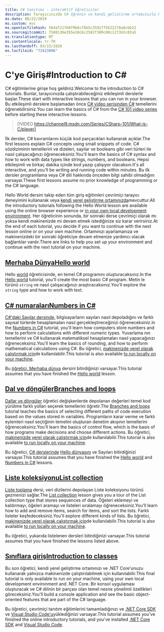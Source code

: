 ```yaml
---
title: C# tanıtımı - interaktif öğreticiler
description: Tarayıcınızda C# öğrenin ve kendi geliştirme ortamınızla başlayın
ms.date: 08/22/2019
ms.custom: mvc
ms.openlocfilehash: 564af21fb0f9b6cf8b5c3591ff5622278a8cbb22
ms.sourcegitcommit: 7588136e355e10cbc2582f389c90c127363c02a5
ms.translationtype: MT
ms.contentlocale: tr-TR
ms.lasthandoff: 03/15/2020
ms.locfileid: "73423096"
---
```

# <a name="introduction-to-c"></a><span data-ttu-id="44e09-103">C'ye Giriş\#</span><span class="sxs-lookup"><span data-stu-id="44e09-103">Introduction to C\#</span></span>

<span data-ttu-id="44e09-104">C# eğitimlerine girişe hoş geldiniz.</span><span class="sxs-lookup"><span data-stu-id="44e09-104">Welcome to the introduction to C# tutorials.</span></span> <span data-ttu-id="44e09-105">Bunlar, tarayıcınızda çalıştırabileceğiniz etkileşimli derslerle başlar.</span><span class="sxs-lookup"><span data-stu-id="44e09-105">These start with interactive lessons that you can run in your browser.</span></span> <span data-ttu-id="44e09-106">Bu etkileşimli derslere başlamadan önce [C# video serisinden C#](https://aka.ms/dotnet3-csharp) temellerini öğrenebilirsiniz.</span><span class="sxs-lookup"><span data-stu-id="44e09-106">You can learn the basics of C# from the [C# 101 video series](https://aka.ms/dotnet3-csharp) before starting these interactive lessons.</span></span>

> [!VIDEO https://channel9.msdn.com/Series/CSharp-101/What-is-C/player]

<span data-ttu-id="44e09-107">İlk dersler, C# kavramlarını küçük kod parçacıkları kullanarak açıklar.</span><span class="sxs-lookup"><span data-stu-id="44e09-107">The first lessons explain C# concepts using small snippets of code.</span></span> <span data-ttu-id="44e09-108">C# sözdiziminin temellerini ve dizeleri, sayılar ve booleans gibi veri türleri ile nasıl çalışacağınızı öğreneceksiniz.</span><span class="sxs-lookup"><span data-stu-id="44e09-108">You'll learn the basics of C# syntax and how to work with data types like strings, numbers, and booleans.</span></span> <span data-ttu-id="44e09-109">Hepsi etkileşimli ve birkaç dakika içinde kod yazıp çalışıyor olacaksın.</span><span class="sxs-lookup"><span data-stu-id="44e09-109">It's all interactive, and you'll be writing and running code within minutes.</span></span> <span data-ttu-id="44e09-110">Bu ilk dersler programlama veya C# dili hakkında önceden bilgi sahibi olmadığını varsayar.</span><span class="sxs-lookup"><span data-stu-id="44e09-110">These first lessons assume no prior knowledge of programming or the C# language.</span></span>

<span data-ttu-id="44e09-111">Hello World dersini takip eden tüm giriş eğitimleri çevrimiçi tarayıcı deneyimini kullanarak veya [kendi yerel geliştirme ortamınızda](local-environment.md)mevcuttur.</span><span class="sxs-lookup"><span data-stu-id="44e09-111">All the introductory tutorials following the Hello World lesson are available using the online browser experience or [in your own local development environment](local-environment.md).</span></span> <span data-ttu-id="44e09-112">Her öğreticinin sonunda, bir sonraki derse çevrimiçi olarak mı yoksa kendi makinenizde mi devam etmek istediğinize siz karar verirsiniz.</span><span class="sxs-lookup"><span data-stu-id="44e09-112">At the end of each tutorial, you decide if you want to continue with the next lesson online or on your own machine.</span></span> <span data-ttu-id="44e09-113">Ortamınızı ayarlamanıza ve makinenizdeki bir sonraki öğreticiye devam etmenize yardımcı olacak bağlantılar vardır.</span><span class="sxs-lookup"><span data-stu-id="44e09-113">There are links to help you set up your environment and continue with the next tutorial on your machine.</span></span>

## <a name="hello-world"></a>[<span data-ttu-id="44e09-114">Merhaba Dünya</span><span class="sxs-lookup"><span data-stu-id="44e09-114">Hello world</span></span>](hello-world.yml)

<span data-ttu-id="44e09-115">Hello [world](hello-world.yml) öğreticisinde, en temel C# programını oluşturacaksınız.</span><span class="sxs-lookup"><span data-stu-id="44e09-115">In the [Hello world](hello-world.yml) tutorial, you'll create the most basic C# program.</span></span> <span data-ttu-id="44e09-116">Metin le türünü `string` ve nasıl çalışacağınızı araştıracaksınız.</span><span class="sxs-lookup"><span data-stu-id="44e09-116">You'll explore the `string` type and how to work with text.</span></span>

## <a name="numbers-in-c"></a>[<span data-ttu-id="44e09-117">C# numaraları</span><span class="sxs-lookup"><span data-stu-id="44e09-117">Numbers in C#</span></span>](numbers-in-csharp.yml)

<span data-ttu-id="44e09-118">[C#'daki Sayılar dersinde,](numbers-in-csharp.yml) bilgisayarların sayıları nasıl depoladığını ve farklı sayısal türlerde hesaplamaları nasıl gerçekleştireceğinizi öğreneceksiniz.</span><span class="sxs-lookup"><span data-stu-id="44e09-118">In the [Numbers in C#](numbers-in-csharp.yml) tutorial, you'll learn how computers store numbers and how to perform calculations with different numeric types.</span></span> <span data-ttu-id="44e09-119">Yuvarlama nın temellerini ve C# kullanarak matematiksel hesaplamaları nasıl yapacağınızı öğreneceksiniz.</span><span class="sxs-lookup"><span data-stu-id="44e09-119">You'll learn the basics of rounding, and how to perform mathematical calculations using C#.</span></span> <span data-ttu-id="44e09-120">Bu öğretici, [makinenizde yerel olarak çalıştırmak için](numbers-in-csharp-local.md)de kullanılabilir.</span><span class="sxs-lookup"><span data-stu-id="44e09-120">This tutorial is also available [to run locally on your machine](numbers-in-csharp-local.md).</span></span>

<span data-ttu-id="44e09-121">Bu [öğretici, Merhaba dünya](hello-world.yml) dersini bitirdiğinizi varsayar.</span><span class="sxs-lookup"><span data-stu-id="44e09-121">This tutorial assumes that you have finished the [Hello world](hello-world.yml) lesson.</span></span>

## <a name="branches-and-loops"></a>[<span data-ttu-id="44e09-122">Dal ve döngüler</span><span class="sxs-lookup"><span data-stu-id="44e09-122">Branches and loops</span></span>](branches-and-loops.yml)

<span data-ttu-id="44e09-123">[Dallar ve döngüler](branches-and-loops.yml) öğretici değişkenlerde depolanan değerleri temel kod yürütme farklı yolları seçerek temellerini öğretir.</span><span class="sxs-lookup"><span data-stu-id="44e09-123">The [Branches and loops](branches-and-loops.yml) tutorial teaches the basics of selecting different paths of code execution based on the values stored in variables.</span></span> <span data-ttu-id="44e09-124">Programların karar verme ve farklı eylemleri nasıl seçtiğinin temelini oluşturan denetim akışının temellerini öğreneceksiniz.</span><span class="sxs-lookup"><span data-stu-id="44e09-124">You'll learn the basics of control flow, which is the basis of how programs make decisions and choose different actions.</span></span> <span data-ttu-id="44e09-125">Bu öğretici, [makinenizde yerel olarak çalıştırmak için](branches-and-loops-local.md)de kullanılabilir.</span><span class="sxs-lookup"><span data-stu-id="44e09-125">This tutorial is also available [to run locally on your machine](branches-and-loops-local.md).</span></span>

<span data-ttu-id="44e09-126">Bu öğretici, [C# derslerinde](numbers-in-csharp.yml) [Hello dünyasını](hello-world.yml) ve Sayıları bitirdiğinizi varsayar.</span><span class="sxs-lookup"><span data-stu-id="44e09-126">This tutorial assumes that you have finished the [Hello world](hello-world.yml) and [Numbers in C#](numbers-in-csharp.yml) lessons.</span></span>

## <a name="list-collection"></a>[<span data-ttu-id="44e09-127">Liste koleksiyonu</span><span class="sxs-lookup"><span data-stu-id="44e09-127">List collection</span></span>](list-collection.yml)

<span data-ttu-id="44e09-128">[Liste toplama](list-collection.yml) dersi, veri dizilerini depolayan Liste koleksiyonu türünü gezmenizi sağlar.</span><span class="sxs-lookup"><span data-stu-id="44e09-128">The [List collection](list-collection.yml) lesson gives you a tour of the List collection type that stores sequences of data.</span></span> <span data-ttu-id="44e09-129">Öğeleri eklemeyi ve kaldırmayı, öğeleri aramayı ve listeleri sıralamayı öğreneceksiniz.</span><span class="sxs-lookup"><span data-stu-id="44e09-129">You'll learn how to add and remove items, search for items, and sort the lists.</span></span> <span data-ttu-id="44e09-130">Farklı listeler keşfedeceksiniz.</span><span class="sxs-lookup"><span data-stu-id="44e09-130">You'll explore different kinds of lists.</span></span> <span data-ttu-id="44e09-131">Bu öğretici, [makinenizde yerel olarak çalıştırmak için](arrays-and-collections.md)de kullanılabilir.</span><span class="sxs-lookup"><span data-stu-id="44e09-131">This tutorial is also available [to run locally on your machine](arrays-and-collections.md).</span></span>

<span data-ttu-id="44e09-132">Bu öğretici, yukarıda listelenen dersleri bitirdiğinizi varsayar.</span><span class="sxs-lookup"><span data-stu-id="44e09-132">This tutorial assumes that you have finished the lessons listed above.</span></span>

## <a name="introduction-to-classes"></a>[<span data-ttu-id="44e09-133">Sınıflara giriş</span><span class="sxs-lookup"><span data-stu-id="44e09-133">Introduction to classes</span></span>](introduction-to-classes.md)

<span data-ttu-id="44e09-134">Bu son öğretici, kendi yerel geliştirme ortamınızı ve .NET Core'unuzu kullanarak yalnızca makinenizde çalıştırılabilmek için kullanılabilir.</span><span class="sxs-lookup"><span data-stu-id="44e09-134">This final tutorial is only available to run on your machine, using your own local development environment and .NET Core.</span></span>
<span data-ttu-id="44e09-135">Bir konsol uygulaması oluşturacak ve C# dilinin bir parçası olan temel nesne yönelimli özellikleri göreceksiniz.</span><span class="sxs-lookup"><span data-stu-id="44e09-135">You'll build a console application and see the basic object-oriented features that are part of the C# language.</span></span>

<span data-ttu-id="44e09-136">Bu öğretici, çevrimiçi tanıtım eğitimlerini tamamladığınızı ve [.NET Core SDK](https://dotnet.microsoft.com/download) ve [Visual Studio Code'u](https://code.visualstudio.com/)yüklediğinizi varsayar.</span><span class="sxs-lookup"><span data-stu-id="44e09-136">This tutorial assumes you've finished the online introductory tutorials, and you've installed [.NET Core SDK](https://dotnet.microsoft.com/download) and [Visual Studio Code](https://code.visualstudio.com/).</span></span>
